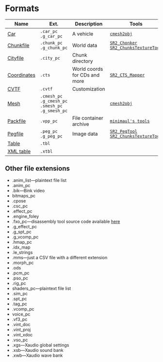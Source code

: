 # Formats

| Name                    | Ext.                                                | Description                    | Tools                                                                                                |
| ----------------------- | --------------------------------------------------- | ------------------------------ | ---------------------------------------------------------------------------------------------------- |
| [Car](cars)             | `.car_pc` `.g_car_pc`                               | A vehicle                      | [`cmesh2obj`](../../tools/cmesh2obj)                                                                 |
| [Chunkfile](chunkfiles) | `.chunk_pc` `.g_chunk_pc`                           | World data                     | [`SR2_Chonker`](../../tools/sr2_chonker) [`SR2_ChunksTextureTool`](../../tools/sr2chunkstexturetool) |
| [Cityfile](cityfiles)   | `.city_pc`                                          | Chunk directory                |                                                                                                      |
| [Coordinates](cts)      | `.cts`                                              | World coords for CDs and more  | [`SR2_CTS_Mapper`](../../tools/sr2ctsmapper)                                                         |
| [CVTF](cvtf)            | `.cvtf`                                             | Customization                  |                                                                                                      |
| [Mesh](meshes)          | `.cmesh_pc` `.g_cmesh_pc` `.smesh_pc` `.g_smesh_pc` |                                | [`cmesh2obj`](../../tools/cmesh2obj)                                                                 |
| [Packfile](packfiles)   | `.vpp_pc`                                           | File container archive         | [`minimaul's tools`](../../tools/minimauls_tools)                                                    |
| [Pegfile](pegfiles)     | `.peg_pc` `.g_peg_pc`                               | Image data                     | [`SR2_PegTool`](../../tools/sr2pegtool) [`SR2_ChunksTextureTool`](../../tools/sr2chunkstexturetool)  |
| [Table](tables)         | `.tbl`                                              |                                |                                                                                                      |
| [XML table](xmltables)  | `.xtbl`                                             |                                |                                                                                                      |

## Other file extensions

* .anim_list—plaintext file list
* .anim_pc
* .bik—Bink video
* bitmaps_pc
* .cpose
* .csc_pc
* .effect_pc
* .engine_foley
* .fxo_pc—disassembly tool source code available [here](https://www.saintsrowmods.com/forum/threads/sr3-shader-dumper.1264/)
* .g_effect_pc
* .g_spt_pc
* .g_vcomp_pc
* .hmap_pc
* .idx_map
* .le_strings
* .mms—just a CSV file with a different extension
* .morph_pc
* .ods
* .pcm_pc
* .pso_pc
* .rig_pc
* shaders_pc—plaintext file list
* .sim_pc
* .spt_pc
* .tag_pc
* .vcomp_pc
* voice_pc
* .vf3_pc
* .vint_doc
* .vint_proj
* .vint_xdoc
* .vso_pc
* .xgs—Xaudio global settings
* .xsb—Xaudio sound bank
* .xwb—Xaudio wave bank